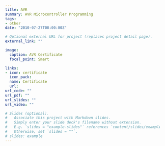 ```yaml
---
title: AVR
summary: AVR Microcontroller Programming
tags:
- other
date: "2010-07-27T00:00:00Z"

# Optional external URL for project (replaces project detail page).
external_link: ""

image:
  caption: AVR Certificate
  focal_point: Smart

links:
- icon: certificate
  icon_pack: 
  name: Certificate
  url: 
url_code: ""
url_pdf: ""
url_slides: ""
url_video: ""

# Slides (optional).
#   Associate this project with Markdown slides.
#   Simply enter your slide deck's filename without extension.
#   E.g. `slides = "example-slides"` references `content/slides/example-slides.md`.
#   Otherwise, set `slides = ""`.
# slides: example
---
```

